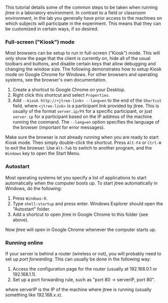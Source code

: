 This tutorial details some of the common steps to be taken when running jtree in a laboratory environment. In contrast to a field or classroom environment, in the lab you generally have prior access to the machines on which subjects will participate in the experiment. This means that they can be customized in certain ways, if so desired.

### Full-screen ("Kiosk") mode

Most browsers can be setup to run in full-screen ("Kiosk") mode. This will only show the page that the client is currently on, hide all of the usual toolbars and buttons, and disable certain keys that allow debugging and changing the window size. The following demonstrates how to setup Kiosk mode on Google Chrome for Windows. For other browsers and operating systems, see the browser's own documentation.

1. Create a shortcut to Google Chrome on your Desktop.
2. Right click this shortcut and select `Properties`.
3. Add `--kiosk http://<jtree-link> --lang=en` to the end of the `Shortcut` field, where `<jtree-link>` is a participant link provided by jtree. This is usually of the format `server.ip/PX` for a specific participant, or just `server.ip` for a participant based on the IP address of the machine running the command. The `--lang=en` option specifies the language of the browser (important for error messages). 

Make sure the browser is not already running when you are ready to start Kiosk mode. Then simply double-click the shortcut. Press `Alt-F4` or `Ctrl-W` to exit the browser. Use `Alt-Tab` to switch to another program, and the `Windows` key to open the Start Menu.

### Autostart

Most operating systems let you specify a list of applications to start automatically when the computer boots up. To start jtree automatically in Windows, do the following:

1. Press `Windows-R`.
2. Type `shell:startup` and press enter. Windows Explorer should open the "Autostart" folder.
3. Add a shortcut to open jtree in Google Chrome to this folder (see above).

Now jtree will open in Google Chrome whenever the computer starts up.

### Running online

If your server is behind a router (wireless or not), you will probably need to set up *port forwarding*. This can usually be done in the following way:

1. Access the configuration page for the router (usually at 192.168.0.1 or 192.168.1.1).
2. Set up a port forwarding rule, such as "port 80 -> serverIP, port 80".

where serverIP is the IP of the machine where jtree is running (usually something like 192.168.x.x).
